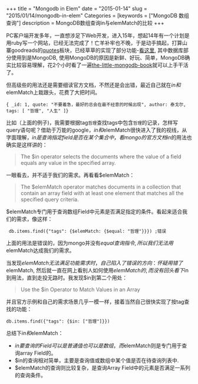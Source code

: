 +++
title = "Mongodb in Elem"
date = "2015-01-14"
slug = "2015/01/14/mongodb-in-elem"
Categories = [keywords = ["MongoDB 数组查询"]
description = MongoDB数组查询in与elemMatch的比较
+++

PC客户端开发多年，一直想涉足下Web开发，进入15年，想起14年有一个计划是用ruby写一个网站，已经无法完成了！亡羊补牢也不晚，于是动手搞起，打算山寨goodreads的[quotes][1]板块，已经草草的实现了部分功能-[看这里][2], 其中数据库部分使用到是MongoDB, 使用MongoDB的原因是新鲜、好玩、简单，MongoDB确实比较容易理解，花2个小时看了一遍[the-little-mongodb-book][3]就可以上手干活了。

但高级些的用法还是需要细读官方文档，不然还是会出错，最近自己就在$in和$elemMatch上栽跟头，花费了大把时间。


```
{ _id: 1, quote: "不要着急，最好的总会在最不经意的时候出现", author: 泰戈尔, tags: [ "哲理", "人生" ]}
```

比如（上面的例子)，我需要根据tag`哲理`查找tags中包含`哲理`的记录，怎样写query语句呢？借助于万能的google，$in和$elemMatch很快进入了我的视线，从字面理解，$in是查询指定field是否在某个集合中，看mongo的官方文档$in的用法也确实是这样讲的：


>The $in operator selects the documents where the value of a field equals any value in the specified array.


一眼看去，并不适于我们的需求。再看看$elemMatch：


> The $elemMatch operator matches documents in a collection that contain an array field with at least one element that matches all the specified query criteria.

$elemMatch专门用于查询数组Field中元素是否满足指定的条件。看起来适合我们的需求，像这样：
```
 db.items.find({"tags": {$elemMatch: {$equal: "哲理"}}}) ;错误
```
上面的用法是错误的，因为mongo并没有$equal查询指令, 所以我们无法用$elemMatch达成我们的需求。

当发现$elemMatch无法满足功能需求时，自己陷入了错误的方向：怀疑用错了$elemMatch, 然后就一直在网上看别人如何使用$elemMatch的, 而没有回头看下$in到用法，直到走投无路时。我发现$in到第二个用处：

> Use the $in Operator to Match Values in an Array

并且官方示例和自己的需求场景几乎一模一样，接着当然自己很快实现了按tag查找的功能：

```
db.items.find({"tags": {$in: ["哲理"]}})
```

总结下$in和$elemMatch：

* $in要查询的Field可以是普通值也可以是数组，而$elemMatch则是专门用于查询array Field的。
* $in的查询相对简单，主要是查询值或数组中某个值是否在待查询列表中. 
* $elemMatch的查询则比较复杂，是查询Array Field中的元素是否满足一系列的查询条件。

[1]: http://goodreads.com/quotes
[2]: http://quotes.towriting.com
[3]: https://github.com/karlseguin/the-little-mongodb-book/blob/master/en/mongodb.markdown
